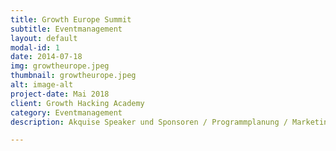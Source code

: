 ```yaml
---
title: Growth Europe Summit
subtitle: Eventmanagement
layout: default
modal-id: 1
date: 2014-07-18
img: growtheurope.jpeg
thumbnail: growtheurope.jpeg
alt: image-alt
project-date: Mai 2018
client: Growth Hacking Academy
category: Eventmanagement
description: Akquise Speaker und Sponsoren / Programmplanung / Marketing / Partner Management

---
```

